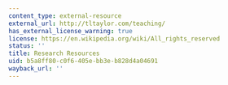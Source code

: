 ```yaml
---
content_type: external-resource
external_url: http://tltaylor.com/teaching/
has_external_license_warning: true
license: https://en.wikipedia.org/wiki/All_rights_reserved
status: ''
title: Research Resources
uid: b5a8ff80-c0f6-405e-bb3e-b828d4a04691
wayback_url: ''
---
```

